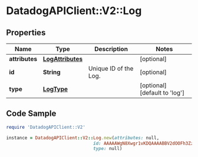 # DatadogAPIClient::V2::Log

## Properties

Name | Type | Description | Notes
------------ | ------------- | ------------- | -------------
**attributes** | [**LogAttributes**](LogAttributes.md) |  | [optional] 
**id** | **String** | Unique ID of the Log. | [optional] 
**type** | [**LogType**](LogType.md) |  | [optional] [default to &#39;log&#39;]

## Code Sample

```ruby
require 'DatadogAPIClient::V2'

instance = DatadogAPIClient::V2::Log.new(attributes: null,
                                 id: AAAAAWgN8Xwgr1vKDQAAAABBV2dOOFh3ZzZobm1mWXJFYTR0OA,
                                 type: null)
```


